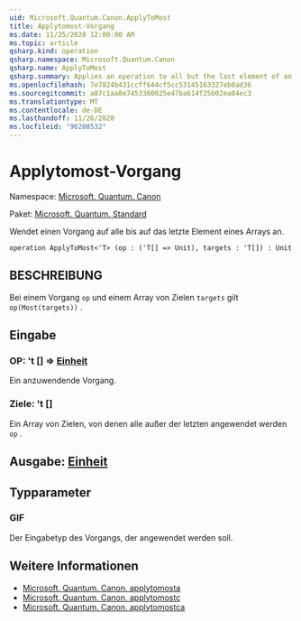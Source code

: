 ```yaml
---
uid: Microsoft.Quantum.Canon.ApplyToMost
title: Applytomost-Vorgang
ms.date: 11/25/2020 12:00:00 AM
ms.topic: article
qsharp.kind: operation
qsharp.namespace: Microsoft.Quantum.Canon
qsharp.name: ApplyToMost
qsharp.summary: Applies an operation to all but the last element of an array.
ms.openlocfilehash: 7e7824b431ccff644cf5cc53145163327eb8ad36
ms.sourcegitcommit: a87c1aa8e7453360025e47ba614f25b02ea84ec3
ms.translationtype: MT
ms.contentlocale: de-DE
ms.lasthandoff: 11/26/2020
ms.locfileid: "96208532"
---
```

# <a name="applytomost-operation"></a>Applytomost-Vorgang

Namespace: [Microsoft. Quantum. Canon](xref:Microsoft.Quantum.Canon)

Paket: [Microsoft. Quantum. Standard](https://nuget.org/packages/Microsoft.Quantum.Standard)


Wendet einen Vorgang auf alle bis auf das letzte Element eines Arrays an.

```qsharp
operation ApplyToMost<'T> (op : ('T[] => Unit), targets : 'T[]) : Unit
```


## <a name="description"></a>BESCHREIBUNG

Bei einem Vorgang `op` und einem Array von Zielen `targets` gilt `op(Most(targets))` .

## <a name="input"></a>Eingabe

### <a name="op--t--unit"></a>OP: 't [] => [Einheit](xref:microsoft.quantum.lang-ref.unit) 

Ein anzuwendende Vorgang.


### <a name="targets--t"></a>Ziele: 't []

Ein Array von Zielen, von denen alle außer der letzten angewendet werden `op` .



## <a name="output--unit"></a>Ausgabe: [Einheit](xref:microsoft.quantum.lang-ref.unit)



## <a name="type-parameters"></a>Typparameter

### <a name="t"></a>GIF

Der Eingabetyp des Vorgangs, der angewendet werden soll.

## <a name="see-also"></a>Weitere Informationen

- [Microsoft. Quantum. Canon. applytomosta](xref:Microsoft.Quantum.Canon.ApplyToMostA)
- [Microsoft. Quantum. Canon. applytomostc](xref:Microsoft.Quantum.Canon.ApplyToMostC)
- [Microsoft. Quantum. Canon. applytomostca](xref:Microsoft.Quantum.Canon.ApplyToMostCA)